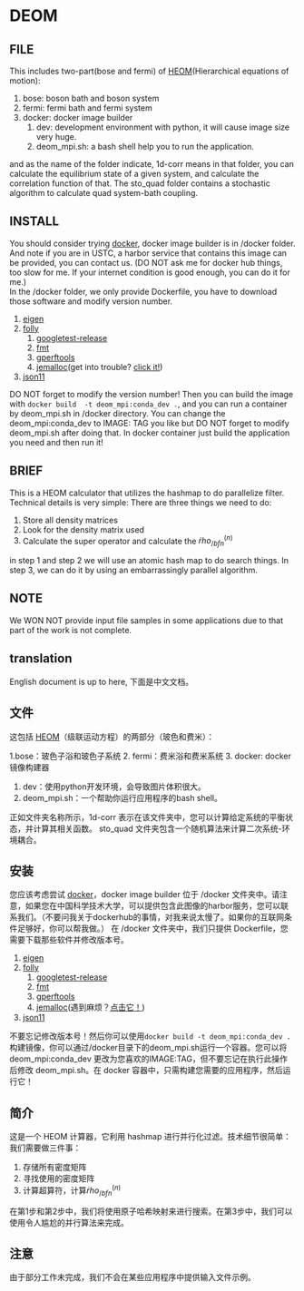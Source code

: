 # DEOM

## FILE  

This includes two-part(bose and fermi) of [HEOM](https://en.wikipedia.org/wiki/Hierarchical_equations_of_motion)(Hierarchical equations of motion):  

1. bose: boson bath and boson system
2. fermi: fermi bath and fermi system
3. docker: docker image builder
   1. dev:  development environment with python, it will cause image size very huge.
   2. deom_mpi.sh: a bash shell help you to run the application.

and as the name of the folder indicate, 1d-corr means in that folder, you can calculate the equilibrium state of a given system, and calculate the correlation function of that. The sto_quad folder contains a stochastic algorithm to calculate quad system-bath coupling.

## INSTALL

You should consider trying [docker](https://www.docker.com/), docker image builder is in /docker folder. And note if you are in USTC, a harbor service that contains this image can be provided, you can contact us. (DO NOT ask me for docker hub things, too slow for me. If your internet condition is good enough, you can do it for me.)  
In the /docker folder, we only provide Dockerfile, you have to download those software and modify version number.

1. [eigen](https://eigen.tuxfamily.org/index.php?title=Main_Page)
2. [folly](https://github.com/facebook/folly/tree/master/folly)
   1. [googletest-release](https://github.com/google/googletest/releases)
   2. [fmt](https://github.com/fmtlib/fmt)
   3. [gperftools](https://github.com/gperftools/gperftools)
   4. [jemalloc](https://github.com/jemalloc/jemalloc)(get into trouble? [click it!](https://github.com/facebook/folly/issues/943))
3. [json11](https://github.com/dropbox/json11)

DO NOT forget to modify the version number! Then you can build the image with `docker build  -t deom_mpi:conda_dev .`, and you can run a container by deom_mpi.sh in /docker directory. You can change the deom_mpi:conda_dev to IMAGE: TAG you like but DO NOT forget to modify deom_mpi.sh after doing that. In docker container just build the application you need and then run it!

## BRIEF

This is a HEOM calculator that utilizes the hashmap to do parallelize filter. Technical details is very simple:
There are three things we need to do:

1. Store all density matrices
2. Look for the density matrix used
3. Calculate the super operator and calculate the $\dot rho^(n)_{/bf n}$

in step 1 and step 2 we will use an atomic hash map to do search things. In step 3, we can do it by using an embarrassingly parallel algorithm.

## NOTE

We WON NOT provide input file samples in some applications due to that part of the work is not complete.

## translation

English document is up to here, 下面是中文文档。

## 文件

这包括 [HEOM](https://en.wikipedia.org/wiki/Hierarchical_equations_of_motion)（级联运动方程）的两部分（玻色和费米）：

1.bose：玻色子浴和玻色子系统
2. fermi：费米浴和费米系统
3. docker: docker 镜像构建器

   1. dev：使用python开发环境，会导致图片体积很大。
   2. deom_mpi.sh：一个帮助你运行应用程序的bash shell。

正如文件夹名称所示，1d-corr 表示在该文件夹中，您可以计算给定系统的平衡状态，并计算其相关函数。 sto_quad 文件夹包含一个随机算法来计算二次系统-环境耦合。

## 安装

您应该考虑尝试 [docker](https://www.docker.com/)，docker image builder 位于 /docker 文件夹中。请注意，如果您在中国科学技术大学，可以提供包含此图像的harbor服务，您可以联系我们。（不要问我关于dockerhub的事情，对我来说太慢了。如果你的互联网条件足够好，你可以帮我做。）
在 /docker 文件夹中，我们只提供 Dockerfile，您需要下载那些软件并修改版本号。

1. [eigen](https://eigen.tuxfamily.org/index.php?title=Main_Page)
2. [folly](https://github.com/facebook/folly/tree/master/folly)
   1. [googletest-release](https://github.com/google/googletest/releases)
   2. [fmt](https://github.com/fmtlib/fmt)
   3. [gperftools](https://github.com/gperftools/gperftools)
   4. [jemalloc](https://github.com/jemalloc/jemalloc)(遇到麻烦？[点击它！](https://github.com/facebook/folly/issues/943))
3. [json11](https://github.com/dropbox/json11)

不要忘记修改版本号！然后你可以使用`docker build -t deom_mpi:conda_dev .`构建镜像，你可以通过/docker目录下的deom_mpi.sh运行一个容器。您可以将 deom_mpi:conda_dev 更改为您喜欢的IMAGE:TAG，但不要忘记在执行此操作后修改 deom_mpi.sh。在 docker 容器中，只需构建您需要的应​​用程序，然后运行它！

## 简介

这是一个 HEOM 计算器，它利用 hashmap 进行并行化过滤。技术细节很简单：
我们需要做三件事：

1. 存储所有密度矩阵
2. 寻找使用的密度矩阵
3. 计算超算符，计算$\dot rho^(n)_{/bf n}$

在第1步和第2步中，我们将使用原子哈希映射来进行搜索。在第3步中，我们可以使用令人尴尬的并行算法来完成。

## 注意

由于部分工作未完成，我们不会在某些应用程序中提供输入文件示例。
